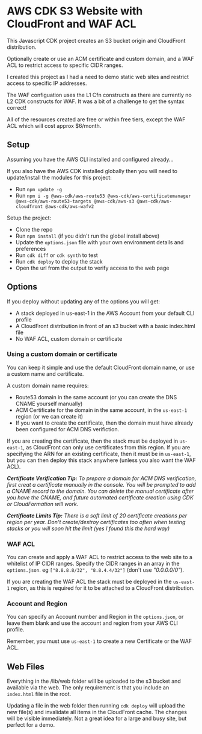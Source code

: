 # AWS CDK S3 Website with CloudFront and WAF ACL

This Javascript CDK project creates an S3 bucket origin and CloudFront distribution.

Optionally create or use an ACM certificate and custom domain, and a WAF ACL to restrict access
to specific CIDR ranges.

I created this project as I had a need to demo static web sites and restrict access to specific
IP addresses.

The WAF configuation uses the L1 Cfn constructs as there are currently no L2 CDK constructs for WAF. It was
a bit of a challenge to get the syntax correct!

All of the resources created are free or within free tiers, except the WAF ACL which will cost approx $6/month.

## Setup

Assuming you have the AWS CLI installed and configured already...

If you also have the AWS CDK installed globally then you will need to update/install the modules for this project:
- Run `npm update -g`
- Run `npm i -g @aws-cdk/aws-route53 @aws-cdk/aws-certificatemanager @aws-cdk/aws-route53-targets @aws-cdk/aws-s3 @aws-cdk/aws-cloudfront @aws-cdk/aws-wafv2`

Setup the project:
- Clone the repo
- Run `npm install` (if you didn't run the global install above)
- Update the `options.json` file with your own environment details and preferences
- Run `cdk diff` or `cdk synth` to test
- Run `cdk deploy` to deploy the stack
- Open the url from the output to verify access to the web page

## Options

If you deploy without updating any of the options you will get:
- A stack deployed in us-east-1 in the AWS Account from your default CLI profile
- A CloudFront distribution in front of an s3 bucket with a basic index.html file
- No WAF ACL, custom domain or certificate

### Using a custom domain or certificate

You can keep it simple and use the default CloudFront domain name, or use a custom name and certificate.

A custom domain name requires:
- Route53 domain in the same account (or you can create the DNS CNAME yourself manually)
- ACM Certificate for the domain in the same account, in the `us-east-1` region (or we can create it)
- If you want to create the certificate, then the domain must have already been configured for ACM DNS verifiction.

If you are creating the certificate, then the stack must be deployed in `us-east-1`, as CloudFront can only use certificates
from this region. If you are specifying the ARN for an existing certificate, then it must be in `us-east-1`, but you can then deploy 
this stack anywhere (unless you also want the WAF ACL).

***Certificate Verification Tip:*** *To prepare a domain for ACM DNS verification, first creat a certificate manually in the console. You will be prompted to*
*add a CNAME record to the domain. You can delete the manual certificate after you have the CNAME, and future automated*
*certificate creation using CDK or CloudFormation will work.*

***Certificate Limits Tip:*** *There is a soft limit of 20 certificate creations per region per year. Don't create/destroy certificates too often*
*when testing stacks or you will soon hit the limit (yes I found this the hard way)*

### WAF ACL

You can create and apply a WAF ACL to restrict access to the web site to a whitelist of IP CIDR ranges. Specify the CIDR ranges
in an array in the `options.json`. eg `["8.8.8.8/32", "8.8.4.4/32"]` (don't use *"0.0.0.0/0"*).

If you are creating the WAF ACL the stack must be deployed in the `us-east-1` region, as this is required for it to be attached to
a CloudFront distribution.

### Account and Region

You can specify an Account number and Region in the `options.json`, or leave them blank and use the account and region from your AWS CLI profile.

Remember, you must use `us-east-1` to create a new Certificate or the WAF ACL.

## Web Files

Everything in the /lib/web folder will be uploaded to the s3 bucket and available via the web. The only requirement is that you include
an `index.html` file in the root.

Updating a file in the web folder then running `cdk deploy` will upload the new file(s) and invalidate all items in the
CloudFront cache. The changes will be visible immediately. Not a great idea for a large and busy site, but perfect for a demo.
